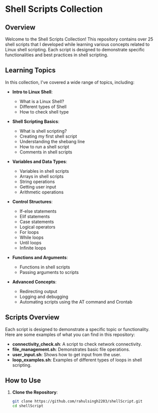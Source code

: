 # Shell Scripts Collection

## Overview

Welcome to the Shell Scripts Collection! This repository contains over 25 shell scripts that I developed while learning various concepts related to Linux shell scripting. Each script is designed to demonstrate specific functionalities and best practices in shell scripting.

## Learning Topics

In this collection, I've covered a wide range of topics, including:

- **Intro to Linux Shell**:
  - What is a Linux Shell?
  - Different types of Shell
  - How to check shell type

- **Shell Scripting Basics**:
  - What is shell scripting?
  - Creating my first shell script
  - Understanding the shebang line
  - How to run a shell script
  - Comments in shell scripts

- **Variables and Data Types**:
  - Variables in shell scripts
  - Arrays in shell scripts
  - String operations
  - Getting user input
  - Arithmetic operations

- **Control Structures**:
  - If-else statements
  - Elif statements
  - Case statements
  - Logical operators
  - For loops
  - While loops
  - Until loops
  - Infinite loops

- **Functions and Arguments**:
  - Functions in shell scripts
  - Passing arguments to scripts

- **Advanced Concepts**:
  - Redirecting output
  - Logging and debugging
  - Automating scripts using the AT command and Crontab

## Scripts Overview

Each script is designed to demonstrate a specific topic or functionality. Here are some examples of what you can find in this repository:

- **connectivity_check.sh**: A script to check network connectivity.
- **file_management.sh**: Demonstrates basic file operations.
- **user_input.sh**: Shows how to get input from the user.
- **loop_examples.sh**: Examples of different types of loops in shell scripting.

## How to Use

1. **Clone the Repository**:
   ```bash
   git clone https://github.com/rahulsingh2203/shellScript.git
   cd shellScript

